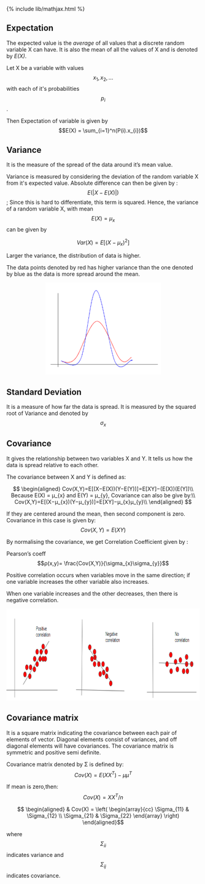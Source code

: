 {% include lib/mathjax.html %}
## Expectation
The expected value is the _average_ of all values that a discrete random variable X can have. It is also the mean of all the values of X and is denoted by _E(X)_.

Let X be a variable with values $$x_{1},x_{2},...$$ with each of it's probabilities $$p_{i}$$.

Then Expectation of variable is given by $$E(X) = \sum_{i=1}^n(P(i).x_{i})$$

## Variance
It is the measure of the spread of the data around it’s mean value. 

Variance is measured by considering the deviation of the random variable X from it's expected value.
Absolute difference can then be given by : $$E(|X-E(X)|)$$ ; Since this is hard to differentiate, this term is squared.
Hence, the variance of a random variable X, with mean $$E(X)=μ_{x}$$
can be given by

$$Var(X)=E[(X−μ_{x})^{2}]$$

Larger the variance, the distribution of data is higher.

The data points denoted by red has higher variance than the one denoted by blue as the data is more spread around the mean.
<p align="center"><img src="img/variance.PNG" width="300px" height="240px"></p>

## Standard Deviation
It is a measure of how far the data is spread. It is measured by the squared root of Variance and denoted by $$\sigma_{x}$$

## Covariance
It gives the relationship between two variables X and Y. It tells us how the data is spread relative to each other.

The covariance between X and Y is defined as:

$$
\begin{aligned}
Cov(X,Y)=E[(X−E(X))(Y−E(Y))]=E[XY]−(E(X))(E(Y))\\
Because E(X) = μ_{x} and E(Y) = μ_{y}, Covariance can also be give by:\\
Cov(X,Y)=E[(X−μ_{x})(Y−μ_{y})]=E[XY]−μ_{x}μ_{y}\\
\end{aligned}
$$

If they are centered around the mean, then second component is zero. Covariance in this case is given by:
$$Cov(X,Y) = E(XY)$$

By normalising the covariance, we get Correlation Coefficient given by :

Pearson’s coeff $$ρ(x,y)= \frac{Cov(X,Y)}{\sigma_{x}\sigma_{y}}$$

Positive correlation occurs when variables move in the same direction; if one variable increases the other variable also increases.

When one variable increases and the other decreases, then there is negative correlation.

<p align="center"><img src="img/covar.PNG" width="600px" height="240px"></p>

## Covariance matrix 
It is a square matrix  indicating the covariance between each pair of elements of vector. Diagonal elements consist of variances, and off diagonal elements will have covariances.
The covariance matrix is symmetric and positive semi definite.

Covariance matrix denoted by Σ is defined by:
$$Cov(X)=E(XX^{T})−μμ^{T}$$ 

If mean is zero,then: 
$$Cov(X)=XX^{T}/n$$

$$
\begin{aligned}
& Cov(X) = \left( \begin{array}{cc}
             \Sigma_{11} & \Sigma_{12} \\
             \Sigma_{21} & \Sigma_{22}
              \end{array} \right)
              \end{aligned}$$
              
where $$\Sigma_{ii}$$ indicates variance and $$\Sigma_{ij}$$ indicates covariance.


